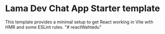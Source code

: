 # Lama Dev Chat App Starter template

This template provides a minimal setup to get React working in Vite with HMR and some ESLint rules.
"# reactWahtedu" 
